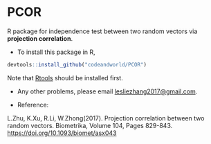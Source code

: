 # PCOR
R package for independence test between two random vectors via **projection correlation**.

* To install this package in R, 
```R
devtools::install_github("codeandworld/PCOR")
```
Note that [Rtools](https://cran.r-project.org/bin/windows/Rtools/) should be installed first.


* Any other problems, please email lesliezhang2017@gmail.com.

* Reference:

L.Zhu, K.Xu, R.Li, W.Zhong(2017). Projection correlation between two random vectors. Biometrika, Volume 104, Pages 829-843. https://doi.org/10.1093/biomet/asx043

